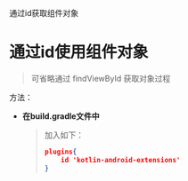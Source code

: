 通过id获取组件对象

# 通过id使用组件对象
> 可省略通过 findViewById 获取对象过程

方法：
- **在build.gradle文件中**

  > 加入如下：
  >
  > ```json
  > plugins{
  > 	id 'kotlin-android-extensions'
  > }
  > ```



